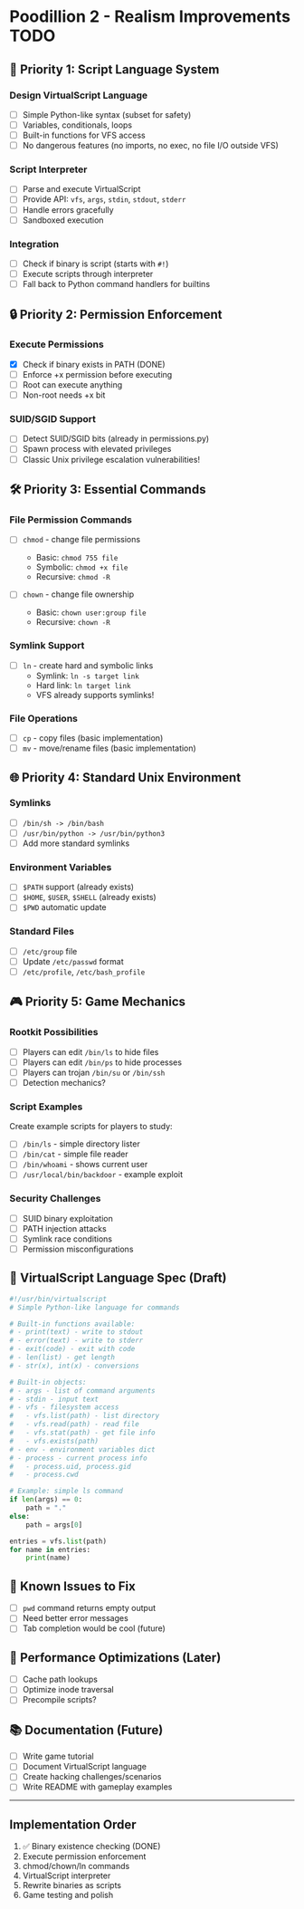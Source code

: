 # Poodillion 2 - Realism Improvements TODO

## 🎯 Priority 1: Script Language System

### Design VirtualScript Language
- [ ] Simple Python-like syntax (subset for safety)
- [ ] Variables, conditionals, loops
- [ ] Built-in functions for VFS access
- [ ] No dangerous features (no imports, no exec, no file I/O outside VFS)

### Script Interpreter
- [ ] Parse and execute VirtualScript
- [ ] Provide API: `vfs`, `args`, `stdin`, `stdout`, `stderr`
- [ ] Handle errors gracefully
- [ ] Sandboxed execution

### Integration
- [ ] Check if binary is script (starts with `#!`)
- [ ] Execute scripts through interpreter
- [ ] Fall back to Python command handlers for builtins

## 🔒 Priority 2: Permission Enforcement

### Execute Permissions
- [x] Check if binary exists in PATH (DONE)
- [ ] Enforce +x permission before executing
- [ ] Root can execute anything
- [ ] Non-root needs +x bit

### SUID/SGID Support
- [ ] Detect SUID/SGID bits (already in permissions.py)
- [ ] Spawn process with elevated privileges
- [ ] Classic Unix privilege escalation vulnerabilities!

## 🛠️ Priority 3: Essential Commands

### File Permission Commands
- [ ] `chmod` - change file permissions
  - Basic: `chmod 755 file`
  - Symbolic: `chmod +x file`
  - Recursive: `chmod -R`

- [ ] `chown` - change file ownership
  - Basic: `chown user:group file`
  - Recursive: `chown -R`

### Symlink Support
- [ ] `ln` - create hard and symbolic links
  - Symlink: `ln -s target link`
  - Hard link: `ln target link`
  - VFS already supports symlinks!

### File Operations
- [ ] `cp` - copy files (basic implementation)
- [ ] `mv` - move/rename files (basic implementation)

## 🌐 Priority 4: Standard Unix Environment

### Symlinks
- [ ] `/bin/sh -> /bin/bash`
- [ ] `/usr/bin/python -> /usr/bin/python3`
- [ ] Add more standard symlinks

### Environment Variables
- [ ] `$PATH` support (already exists)
- [ ] `$HOME`, `$USER`, `$SHELL` (already exists)
- [ ] `$PWD` automatic update

### Standard Files
- [ ] `/etc/group` file
- [ ] Update `/etc/passwd` format
- [ ] `/etc/profile`, `/etc/bash_profile`

## 🎮 Priority 5: Game Mechanics

### Rootkit Possibilities
- [ ] Players can edit `/bin/ls` to hide files
- [ ] Players can edit `/bin/ps` to hide processes
- [ ] Players can trojan `/bin/su` or `/bin/ssh`
- [ ] Detection mechanics?

### Script Examples
Create example scripts for players to study:
- [ ] `/bin/ls` - simple directory lister
- [ ] `/bin/cat` - simple file reader
- [ ] `/bin/whoami` - shows current user
- [ ] `/usr/local/bin/backdoor` - example exploit

### Security Challenges
- [ ] SUID binary exploitation
- [ ] PATH injection attacks
- [ ] Symlink race conditions
- [ ] Permission misconfigurations

## 📝 VirtualScript Language Spec (Draft)

```python
#!/usr/bin/virtualscript
# Simple Python-like language for commands

# Built-in functions available:
# - print(text) - write to stdout
# - error(text) - write to stderr
# - exit(code) - exit with code
# - len(list) - get length
# - str(x), int(x) - conversions

# Built-in objects:
# - args - list of command arguments
# - stdin - input text
# - vfs - filesystem access
#   - vfs.list(path) - list directory
#   - vfs.read(path) - read file
#   - vfs.stat(path) - get file info
#   - vfs.exists(path)
# - env - environment variables dict
# - process - current process info
#   - process.uid, process.gid
#   - process.cwd

# Example: simple ls command
if len(args) == 0:
    path = "."
else:
    path = args[0]

entries = vfs.list(path)
for name in entries:
    print(name)
```

## 🐛 Known Issues to Fix
- [ ] `pwd` command returns empty output
- [ ] Need better error messages
- [ ] Tab completion would be cool (future)

## 🚀 Performance Optimizations (Later)
- [ ] Cache path lookups
- [ ] Optimize inode traversal
- [ ] Precompile scripts?

## 📚 Documentation (Future)
- [ ] Write game tutorial
- [ ] Document VirtualScript language
- [ ] Create hacking challenges/scenarios
- [ ] Write README with gameplay examples

---

## Implementation Order
1. ✅ Binary existence checking (DONE)
2. Execute permission enforcement
3. chmod/chown/ln commands
4. VirtualScript interpreter
5. Rewrite binaries as scripts
6. Game testing and polish
